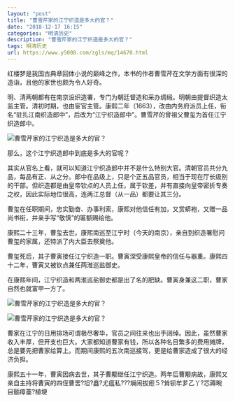 ```yaml
---
layout: "post"
title: "曹雪芹家的江宁织造是多大的官？"
date: "2018-12-17 16:15"
categories: "明清历史"
description: "曹雪芹家的江宁织造是多大的官？"
tags: 明清历史
url: https://www.y5000.com/zgls/mq/14670.html
---
```






红楼梦是我国古典章回体小说的巅峰之作，本书的作者曹雪芹在文学方面有很深的造诣，且他的家世也颇为令人好奇。

明、清两朝都有在南京设织造署，专门为朝廷督造和采办绸缎。明朝由提督织造太监主管。清初时期，也由宦官主管。康熙二年（1663），改由内务府派员上任，衔名“驻扎江南织造郎中”，后改为“江宁织造郎中”。曹雪芹的曾祖父曹玺为首任江宁织造郎中。

![曹雪芹家的江宁织造是多大的官？](/uploads/allimg/170223/6-1F223092023606.JPG)

那么，这个江宁织造郎中到底是多大的官呢？

其实从官名上看，就可以知道江宁织造郎中并不是什么特别大官。清朝官员共分九品，每品有正、从之分。郎中在品级上，只是个正五品官员，相当于现在厅长级别的干部。但织造都是由皇帝钦点的人员上任，属于钦差，并有直接向皇帝密折专奏之权，因此实际地位很高，连两江总督（从一品）都要让其三分。

曹玺在任职期间，忠实勤奋、办事利索，康熙对他信任有加，又赏蟒袍，又赠一品尚书衔，并亲手写“敬慎”的匾额赐给他。

康熙二十三年，曹玺去世。康熙南巡至江宁时（今天的南京），亲自到织造署慰问曹玺的家属，还特派了内大臣去祭奠他。

曹玺死后，其子曹寅接任江宁织造一职。曹寅深受康熙皇帝的信任与器重。康熙四十二年，曹寅又被钦点兼任两淮巡盐御史。

在康熙年间，江宁织造和两淮巡盐御史都是出了名的肥缺。曹寅身兼这二职，曹家自然也就富甲一方了。

![曹雪芹家的江宁织造是多大的官？](/uploads/allimg/170223/6-1F223092115558.JPG)

![曹雪芹家的江宁织造是多大的官？](/uploads/allimg/170223/6-1F223092243I6.JPG)

曹家在江宁的日用排场可谓极尽奢华，官员之间往来也出手阔绰。因此，虽然曹家收入丰厚，但开支也巨大。大家都知道曹家有钱，所以各种名目繁多的费用摊牌，总是要先把曹家给算上。而期间康熙的五次南巡接驾，更是给曹家造成了很大的经济负担。

康熙五十一年，曹寅因病去世，其子曹颙继任江宁织造。两年后曹颙病故，康熙又亲自主持将曹寅的四侄曹罟?坦?矗?尤瘟私???斓闹拔瘛５?耸钡牟芗乙丫?芯薅畹目骺瘴薹?植埂
